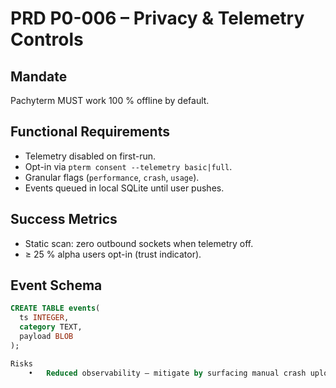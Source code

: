 # PRD P0-006 – Privacy & Telemetry Controls

## Mandate
Pachyterm MUST work 100 % offline by default.

## Functional Requirements
* Telemetry disabled on first-run.
* Opt-in via `pterm consent --telemetry basic|full`.
* Granular flags (`performance`, `crash`, `usage`).
* Events queued in local SQLite until user pushes.

## Success Metrics
* Static scan: zero outbound sockets when telemetry off.
* ≥ 25 % alpha users opt-in (trust indicator).

## Event Schema
```sql
CREATE TABLE events(
  ts INTEGER,
  category TEXT,
  payload BLOB
);

Risks
	•	Reduced observability – mitigate by surfacing manual crash upload cmd.
